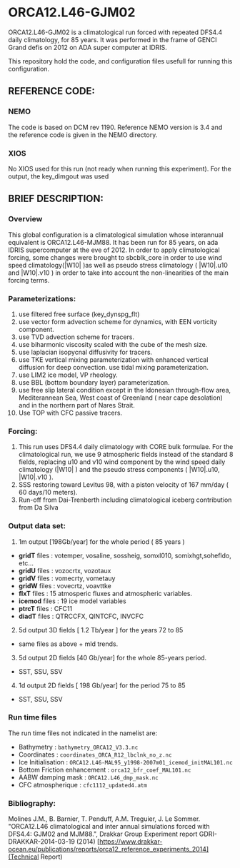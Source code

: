 # ORCA12.L46-GJM02
ORCA12.L46-GJM02 is a climatological run forced with repeated DFS4.4 daily climatology, for 85 years.
It was performed in the frame of GENCI Grand defis on 2012 on ADA super computer at IDRIS.

This repository hold the code, and configuration files usefull for running this configuration.


## REFERENCE CODE:
### NEMO 
   The code is based on DCM rev 1190. Reference NEMO version is 3.4 and the reference code is given in the NEMO directory.

### XIOS
  No XIOS used for this run (not ready when running this experiment). For the output, the key_dimgout was used 

## BRIEF DESCRIPTION:
### Overview
  This global configuration is a climatological simulation whose interannual equivalent is ORCA12.L46-MJM88.  It has been run for 85 years, on ada IDRIS supercomputer at the eve of 2012.
  In order to apply climatological forcing, some changes were brought to sbcblk_core in order to use wind speed climatology(|W10| )as well as pseudo stress climatology ( |W10|.u10 and |W10|.v10 ) in order to take into account the non-linearities of the main forcing terms.

### Parameterizations:
 1. use filtered free surface (key_dynspg_flt)
 2. use vector form advection scheme for dynamics, with EEN vorticity component.
 3. use TVD advection scheme for tracers.
 4. use biharmonic viscosity scaled with the cube of the mesh size.
 5. use laplacian isopycnal diffusivity for tracers.
 6. use TKE vertical mixing parameterization with enhanced vertical diffusion for deep convection. use tidal mixing parameterization.
 7. use LIM2 ice model, VP rheology.
 8. use BBL (bottom boundary layer) parameterization.
 9. use free slip lateral condition except in the Idonesian through-flow area, Mediterannean Sea, West coast of Greenland ( near cape desolation) and in the northern part of Nares Strait.
10. Use TOP with CFC passive tracers.

### Forcing:
 1. This run uses DFS4.4 daily climatology with CORE bulk formulae. For the climatological run, we use 9 atmospheric fields instead of the standard 8 fields, replacing u10 and v10 wind component by the wind speed daily climatology (|W10| ) and the pseudo stress components ( |W10|.u10, |W10|.v10 ).
 2. SSS restoring toward Levitus 98, with a piston velocity of 167 mm/day ( 60 days/10 meters).
 3. Run-off from Dai-Trenberth including climatological iceberg contribution from Da Silva


### Output data set: 
 1. 1m output  [198Gb/year] for the whole period ( 85 years )
  * **gridT** files : votemper, vosaline, sossheig, somxl010, somixhgt,sohefldo, etc...
  * **gridU** files : vozocrtx, vozotaux
  * **gridV** files : vomecrty, vometauy
  * **gridW** files : vovecrtz, voavttke
  * **flxT** files : 15 atmosperic fluxes and atmospheric variables.
  * **icemod** files : 19 ice model variables
  * **ptrcT** files : CFC11
  * **diadT** files : QTRCCFX, QINTCFC, INVCFC
 2. 5d output  3D fields [ 1.2 Tb/year ] for the years 72 to 85
  * same files as above + mld trends.
 3. 5d output 2D fields [40 Gb/year] for the whole 85-years period.
  * SST, SSU, SSV
 4. 1d output 2D fields [ 198 Gb/year] for the period 75 to 85
  * SST, SSU, SSV

### Run time files
   The run time files not  indicated in the namelist are:

 * Bathymetry : ```bathymetry_ORCA12_V3.3.nc```
 * Coordinates : ```coordinates_ORCA_R12_lbclnk_no_z.nc```
 * Ice Initialisation : ```ORCA12.L46-MAL95_y1998-2007m01_icemod_initMAL101.nc```
 * Bottom Friction enhancement : ```orca12_bfr_coef_MAL101.nc```
 * AABW damping mask : ```ORCA12.L46_dmp_mask.nc```
 * CFC atmospherique : ```cfc1112_updated4.atm```



### Bibliography:
Molines J.M., B. Barnier, T. Penduff, A.M. Treguier, J. Le Sommer. "ORCA12.L46 climatological and inter annual simulations forced with DFS4.4: GJM02 and MJM88.",  Drakkar Group Experiment report GDRI-DRAKKAR-2014-03-19 (2014)  [https://www.drakkar-ocean.eu/publications/reports/orca12_reference_experiments_2014](Technical Report)

